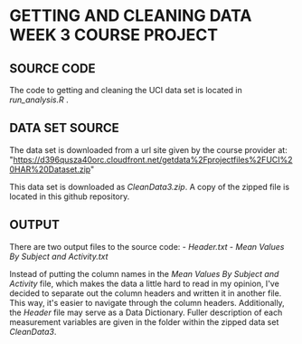 GETTING AND CLEANING DATA WEEK 3 COURSE PROJECT 
=====================

## SOURCE CODE
The code to getting and cleaning the UCI data set is located in _run\_analysis.R_ .

## DATA SET SOURCE
The data set is downloaded from a url site given by the course provider at:
"https://d396qusza40orc.cloudfront.net/getdata%2Fprojectfiles%2FUCI%20HAR%20Dataset.zip"

This data set is downloaded as _CleanData3.zip_. A copy of the zipped file is
located in this github repository.

## OUTPUT
There are two output files to the source code: - _Header.txt_ - _Mean Values By
Subject and Activity.txt_

Instead of putting the column names in the _Mean Values By Subject and Activity_
file, which makes the data a little hard to read in my opinion, I've decided to
separate out the column headers and written it in another file. This way, it's
easier to navigate through the column headers. Additionally, the _Header_ file
may serve as a Data Dictionary. Fuller description of each measurement variables
are given in the folder within the zipped data set _CleanData3_.
